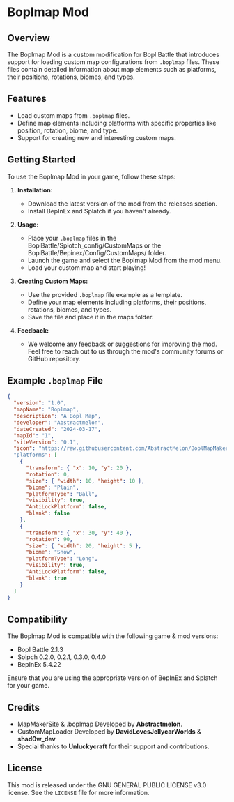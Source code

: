 # Boplmap Mod

## Overview
The Boplmap Mod is a custom modification for Bopl Battle that introduces support for loading custom map configurations from `.boplmap` files. These files contain detailed information about map elements such as platforms, their positions, rotations, biomes, and types.

## Features
- Load custom maps from `.boplmap` files.
- Define map elements including platforms with specific properties like position, rotation, biome, and type.
- Support for creating new and interesting custom maps.

## Getting Started
To use the Boplmap Mod in your game, follow these steps:

1. **Installation:**
   - Download the latest version of the mod from the releases section.
   - Install BepInEx and Splatch if you haven't already.

2. **Usage:**
   - Place your `.boplmap` files in the BoplBattle/Splotch_config/CustomMaps or the BoplBattle/Bepinex/Config/CustomMaps/ folder.
   - Launch the game and select the Boplmap Mod from the mod menu.
   - Load your custom map and start playing!

3. **Creating Custom Maps:**
   - Use the provided `.boplmap` file example as a template.
   - Define your map elements including platforms, their positions, rotations, biomes, and types.
   - Save the file and place it in the maps folder.

4. **Feedback:**
   - We welcome any feedback or suggestions for improving the mod. Feel free to reach out to us through the mod's community forums or GitHub repository.

## Example `.boplmap` File
```json
{
  "version": "1.0",
  "mapName": "Boplmap",
  "description": "A Bopl Map",
  "developer": "Abstractmelon",
  "dateCreated": "2024-03-17",
  "mapId": "1",
  "siteVersion": "0.1",
  "icon": "https://raw.githubusercontent.com/AbstractMelon/BoplMapMaker/blob/main/images/icon.jpg"
  "platforms": [
    {
      "transform": { "x": 10, "y": 20 },
      "rotation": 0,
      "size": { "width": 10, "height": 10 },
      "biome": "Plain",
      "platformType": "Ball",
      "visibility": true,
      "AntiLockPlatform": false,
      "blank": false
    },
    {
      "transform": { "x": 30, "y": 40 },
      "rotation": 90,
      "size": { "width": 20, "height": 5 },
      "biome": "Snow",
      "platformType": "Long",
      "visibility": true,
      "AntiLockPlatform": false,
      "blank": true
    }
  ]
}
```
## Compatibility
The Boplmap Mod is compatible with the following game & mod versions:

- Bopl Battle 2.1.3
- Solpch 0.2.0, 0.2.1, 0.3.0, 0.4.0
- BepInEx 5.4.22

Ensure that you are using the appropriate version of BepInEx and Splatch for your game.

## Credits
- MapMakerSite & .boplmap Developed by **Abstractmelon**.
- CustomMapLoader Developed by **DavidLovesJellycarWorlds** & **shad0w_dev**
- Special thanks to **Unluckycraft** for their support and contributions.

## License
This mod is released under the GNU GENERAL PUBLIC LICENSE v3.0 license. See the `LICENSE` file for more information.

